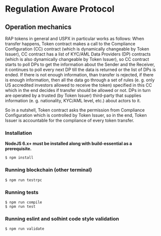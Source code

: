 # Regulation Aware Protocol

## Operation mechanics

RAP tokens in general and USPX in particular works as follows:
When transfer happens, Token contract makes a call to the Compliance Configuration (CC) contract (which is dynamically changeable by Token Issuer), CC contract has a list of KYC/AML Data Providers (DP) contracts (which is also dynamically changeable by Token Issuer), so CC contract starts to poll DPs to get the information about the Sender and the Receiver, it continues to poll every next DP till the data is returned or the list of DPs is ended. If there is not enough information, than transfer is rejected, if there is enough information, then all the data go through a set of rules (e. g. only US accredited investors allowed to receive the token) specified in this CC which in the end decides if transfer should be allowed or not. DPs in turn are operated by a trusted (by Token Issuer) third-party that supplies information (e. g. nationality, KYC/AML level, etc.) about actors to it.

So in a nutshell, Token contract asks the permission from Compliance Configuration which is controlled by Token Issuer, so in the end, Token Issuer is accountable for the compliance of every token transfer.

### Installation

**NodeJS 6.x+ must be installed along with build-essential as a prerequisite.**
```
$ npm install
```

### Running blockchain (other terminal)
```
$ npm run testrpc
```

### Running tests

```
$ npm run compile
$ npm run test
```

### Running eslint and solhint code style validation
```
$ npm run validate
```
